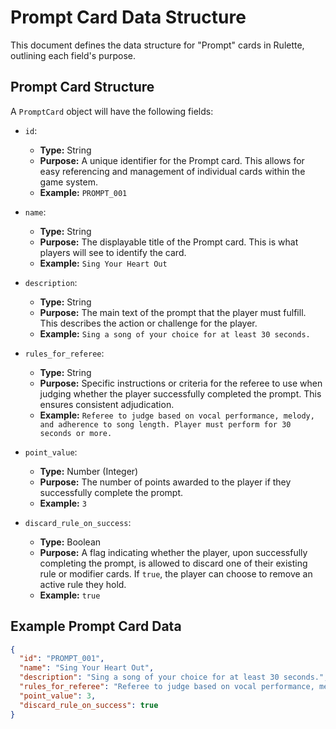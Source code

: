 # Prompt Card Data Structure

This document defines the data structure for "Prompt" cards in Rulette, outlining each field's purpose.

## Prompt Card Structure

A `PromptCard` object will have the following fields:

- `id`:
  - **Type:** String
  - **Purpose:** A unique identifier for the Prompt card. This allows for easy referencing and management of individual cards within the game system.
  - **Example:** `PROMPT_001`

- `name`:
  - **Type:** String
  - **Purpose:** The displayable title of the Prompt card. This is what players will see to identify the card.
  - **Example:** `Sing Your Heart Out`

- `description`:
  - **Type:** String
  - **Purpose:** The main text of the prompt that the player must fulfill. This describes the action or challenge for the player.
  - **Example:** `Sing a song of your choice for at least 30 seconds.`

- `rules_for_referee`:
  - **Type:** String
  - **Purpose:** Specific instructions or criteria for the referee to use when judging whether the player successfully completed the prompt. This ensures consistent adjudication.
  - **Example:** `Referee to judge based on vocal performance, melody, and adherence to song length. Player must perform for 30 seconds or more.`

- `point_value`:
  - **Type:** Number (Integer)
  - **Purpose:** The number of points awarded to the player if they successfully complete the prompt.
  - **Example:** `3`

- `discard_rule_on_success`:
  - **Type:** Boolean
  - **Purpose:** A flag indicating whether the player, upon successfully completing the prompt, is allowed to discard one of their existing rule or modifier cards. If `true`, the player can choose to remove an active rule they hold.
  - **Example:** `true`

## Example Prompt Card Data

```json
{
  "id": "PROMPT_001",
  "name": "Sing Your Heart Out",
  "description": "Sing a song of your choice for at least 30 seconds.",
  "rules_for_referee": "Referee to judge based on vocal performance, melody, and adherence to song length. Player must perform for 30 seconds or more.",
  "point_value": 3,
  "discard_rule_on_success": true
}